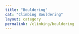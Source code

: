 ```yaml
---
title: "Bouldering"
cat: "Climbing Bouldering"
layout: category
permalink: /climbing/bouldering
---
```

